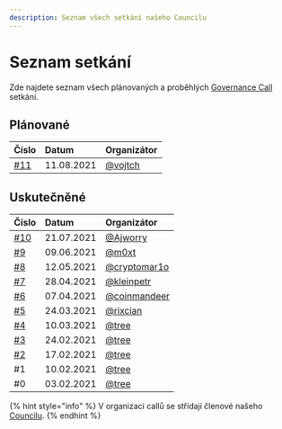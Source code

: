 ```yaml
---
description: Seznam všech setkání našeho Councilu
---
```


# Seznam setkání

Zde najdete seznam všech plánovaných a proběhlých [Governance Call](./) setkání.

## Plánované

| Číslo | Datum | Organizátor |
| :--- | :--- | :--- |
| [\#11](https://forum.gwei.cz/t/governance-call-11/436) | 11.08.2021 | [@vojtch](https://forum.gwei.cz/u/vojtch) |

## Uskutečněné

| Číslo | Datum | Organizátor |
| :--- | :--- | :--- |
| [\#10](https://forum.gwei.cz/t/governance-call-10/411) | 21.07.2021 | [@Ajworry](https://forum.gwei.cz/u/ajworry) |
| [\#9](https://forum.gwei.cz/t/governance-call-9/375) | 09.06.2021 | [@m0xt](https://forum.gwei.cz/u/m0xt) |
| [\#8](https://forum.gwei.cz/t/governance-call-8/370/2) | 12.05.2021 | [@cryptomar1o](https://forum.gwei.cz/u/cryptomar1o) |
| [\#7](https://forum.gwei.cz/t/governance-call-7/356) | 28.04.2021 | [@kleinpetr](https://forum.gwei.cz/u/kleinpetr) |
| [\#6](https://forum.gwei.cz/t/governance-call-6/326) | 07.04.2021 | [@coinmandeer](https://forum.gwei.cz/u/coinmandeer) |
| [\#5](https://forum.gwei.cz/t/governance-call-5/320) | 24.03.2021 | [@rixcian](https://forum.gwei.cz/u/rixcian) |
| [\#4](https://forum.gwei.cz/t/governance-call-4/261) | 10.03.2021 | [@tree](https://forum.gwei.cz/u/tree) |
| [\#3](https://forum.gwei.cz/t/governance-call-3/253) | 24.02.2021 | [@tree](https://forum.gwei.cz/u/tree) |
| [\#2](https://forum.gwei.cz/t/governance-call-2/213) | 17.02.2021 | [@tree](https://forum.gwei.cz/u/tree) |
| \#1 | 10.02.2021 | [@tree](https://forum.gwei.cz/u/tree) |
| \#0 | 03.02.2021 | [@tree](https://forum.gwei.cz/u/tree) |

{% hint style="info" %}
V organizaci callů se střídají členové našeho [Councilu](../).
{% endhint %}

